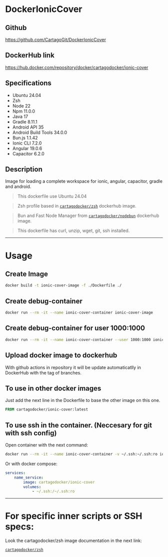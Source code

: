 # DockerIonicCover

## Github

https://github.com/CartagoGit/DockerIonicCover

## DockerHub link

https://hub.docker.com/repository/docker/cartagodocker/ionic-cover

## Specifications

-   Ubuntu 24.04
-   Zsh
-   Node 22
-   Npm 11.0.0
-   Java 17
-   Gradle 8.11.1
-   Android API 35
-   Android Build Tools 34.0.0
-   Bun.js 1.1.42
-   Ionic CLI 7.2.0
-   Angular 19.0.6
-   Capacitor 6.2.0

## Description

Image for loading a complete workspace for ionic, angular, capacitor, gradle and android.

> This dockerfile use Ubuntu 24.04

> Zsh profile based in [`cartagodocker/zsh`](https://hub.docker.com/repository/docker/cartagodocker/zsh/general) dockerhub image.

> Bun and Fast Node Manager from [`cartagodocker/nodebun`](https://hub.docker.com/repository/docker/cartagodocker/nodebun/general) dockerhub image.

> This dockerfile has curl, unzip, wget, git, ssh installed.


---

# Usage

## Create Image

```bash
docker build -t ionic-cover-image -f ./Dockerfile ./
```

## Create debug-container

```bash
docker run --rm -it --name ionic-cover-container ionic-cover-image
```

## Create debug-container for user 1000:1000

```bash
docker run --rm -it --name ionic-cover-container --user 1000:1000 ionic-cover-image
```

## Upload docker image to dockerhub

With github actions in repository it will be update automaticatlly in DockerHub with the tag of branches.

## To use in other docker images

Just add the next line in the Dockerfile to base the other image on this one.

```Dockerfile
FROM cartagodocker/ionic-cover:latest
```

## To use ssh in the container. (Neccesary for git with ssh config)

Open container with the next command:

```bash
docker run --rm -it --name ionic-cover-container -v ~/.ssh:~/.ssh:ro ionic-cover-image
```

Or with docker compose:

```yaml
services:
    name_service:
        image: cartagodocker/ionic-cover
        volumes:
            - ~/.ssh:/~/.ssh:ro
```

---

# For specific inner scripts or SSH specs:

Look the cartagodocker/zsh image documentation in the next link:

[`cartagodocker/zsh`](https://hub.docker.com/repository/docker/cartagodocker/zsh/general)